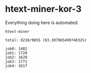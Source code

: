 # htext-miner-kor-3

Everything doing here is automated.

```
htext-miner

total: 8210/9855 (83.30796549974632%)

job0: 1482
job1: 1720
job2: 1620
job3: 1771
job4: 1617
```